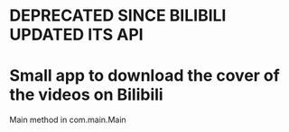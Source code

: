 # DEPRECATED SINCE BILIBILI UPDATED ITS API
# Small app to download the cover of the videos on Bilibili
Main method in com.main.Main
